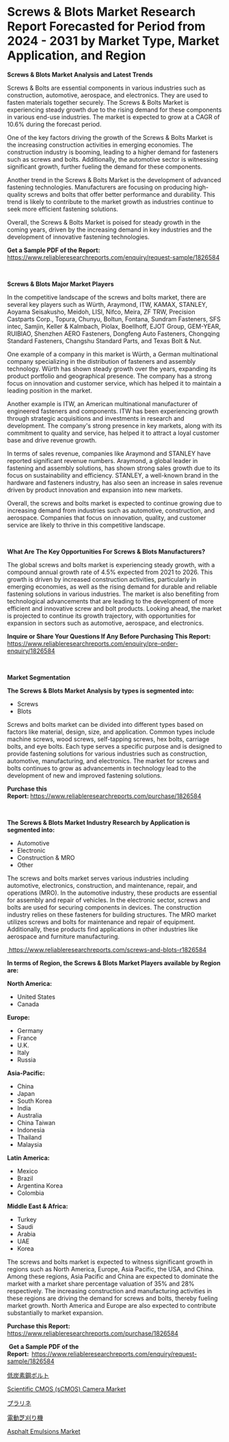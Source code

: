 <p><h1>Screws & Blots Market Research Report Forecasted for Period from 2024 -  2031 by Market Type, Market Application, and Region</h1></p><p><strong>Screws & Blots Market Analysis and Latest Trends</strong></p>
<p><p>Screws & Bolts are essential components in various industries such as construction, automotive, aerospace, and electronics. They are used to fasten materials together securely. The Screws & Bolts Market is experiencing steady growth due to the rising demand for these components in various end-use industries. The market is expected to grow at a CAGR of 10.6% during the forecast period.</p><p>One of the key factors driving the growth of the Screws & Bolts Market is the increasing construction activities in emerging economies. The construction industry is booming, leading to a higher demand for fasteners such as screws and bolts. Additionally, the automotive sector is witnessing significant growth, further fueling the demand for these components.</p><p>Another trend in the Screws & Bolts Market is the development of advanced fastening technologies. Manufacturers are focusing on producing high-quality screws and bolts that offer better performance and durability. This trend is likely to contribute to the market growth as industries continue to seek more efficient fastening solutions.</p><p>Overall, the Screws & Bolts Market is poised for steady growth in the coming years, driven by the increasing demand in key industries and the development of innovative fastening technologies.</p></p>
<p><strong>Get a Sample PDF of the Report:&nbsp;</strong> <a href="https://www.reliableresearchreports.com/enquiry/request-sample/1826584">https://www.reliableresearchreports.com/enquiry/request-sample/1826584</a></p>
<p>&nbsp;</p>
<p><strong>Screws & Blots Major Market Players</strong></p>
<p><p>In the competitive landscape of the screws and bolts market, there are several key players such as Würth, Araymond, ITW, KAMAX, STANLEY, Aoyama Seisakusho, Meidoh, LISI, Nifco, Meira, ZF TRW, Precision Castparts Corp., Topura, Chunyu, Boltun, Fontana, Sundram Fasteners, SFS intec, Samjin, Keller & Kalmbach, Piolax, Boellhoff, EJOT Group, GEM-YEAR, RUIBIAO, Shenzhen AERO Fasteners, Dongfeng Auto Fasteners, Chongqing Standard Fasteners, Changshu Standard Parts, and Texas Bolt & Nut.</p><p>One example of a company in this market is Würth, a German multinational company specializing in the distribution of fasteners and assembly technology. Würth has shown steady growth over the years, expanding its product portfolio and geographical presence. The company has a strong focus on innovation and customer service, which has helped it to maintain a leading position in the market.</p><p>Another example is ITW, an American multinational manufacturer of engineered fasteners and components. ITW has been experiencing growth through strategic acquisitions and investments in research and development. The company's strong presence in key markets, along with its commitment to quality and service, has helped it to attract a loyal customer base and drive revenue growth.</p><p>In terms of sales revenue, companies like Araymond and STANLEY have reported significant revenue numbers. Araymond, a global leader in fastening and assembly solutions, has shown strong sales growth due to its focus on sustainability and efficiency. STANLEY, a well-known brand in the hardware and fasteners industry, has also seen an increase in sales revenue driven by product innovation and expansion into new markets.</p><p>Overall, the screws and bolts market is expected to continue growing due to increasing demand from industries such as automotive, construction, and aerospace. Companies that focus on innovation, quality, and customer service are likely to thrive in this competitive landscape.</p></p>
<p>&nbsp;</p>
<p><strong>What Are The Key Opportunities For Screws & Blots Manufacturers?</strong></p>
<p><p>The global screws and bolts market is experiencing steady growth, with a compound annual growth rate of 4.5% expected from 2021 to 2026. This growth is driven by increased construction activities, particularly in emerging economies, as well as the rising demand for durable and reliable fastening solutions in various industries. The market is also benefiting from technological advancements that are leading to the development of more efficient and innovative screw and bolt products. Looking ahead, the market is projected to continue its growth trajectory, with opportunities for expansion in sectors such as automotive, aerospace, and electronics.</p></p>
<p><strong>Inquire or Share Your Questions If Any Before Purchasing This Report:</strong> <a href="https://www.reliableresearchreports.com/enquiry/pre-order-enquiry/1826584">https://www.reliableresearchreports.com/enquiry/pre-order-enquiry/1826584</a></p>
<p>&nbsp;</p>
<p><strong>Market Segmentation</strong></p>
<p><strong>The Screws & Blots Market Analysis by types is segmented into:</strong></p>
<p><ul><li>Screws</li><li>Blots</li></ul></p>
<p><p>Screws and bolts market can be divided into different types based on factors like material, design, size, and application. Common types include machine screws, wood screws, self-tapping screws, hex bolts, carriage bolts, and eye bolts. Each type serves a specific purpose and is designed to provide fastening solutions for various industries such as construction, automotive, manufacturing, and electronics. The market for screws and bolts continues to grow as advancements in technology lead to the development of new and improved fastening solutions.</p></p>
<p><strong>Purchase this Report:&nbsp;</strong><a href="https://www.reliableresearchreports.com/purchase/1826584">https://www.reliableresearchreports.com/purchase/1826584</a></p>
<p>&nbsp;</p>
<p><strong>The Screws & Blots Market Industry Research by Application is segmented into:</strong></p>
<p><ul><li>Automotive</li><li>Electronic</li><li>Construction & MRO</li><li>Other</li></ul></p>
<p><p>The screws and bolts market serves various industries including automotive, electronics, construction, and maintenance, repair, and operations (MRO). In the automotive industry, these products are essential for assembly and repair of vehicles. In the electronic sector, screws and bolts are used for securing components in devices. The construction industry relies on these fasteners for building structures. The MRO market utilizes screws and bolts for maintenance and repair of equipment. Additionally, these products find applications in other industries like aerospace and furniture manufacturing.</p></p>
<p><a href="https://www.reliableresearchreports.com/screws-and-blots-r1826584">&nbsp;https://www.reliableresearchreports.com/screws-and-blots-r1826584</a></p>
<p><strong>In terms of Region, the Screws & Blots Market Players available by Region are:</strong></p>
<p>
    <p> <strong> North America: </strong>
        <ul>
            <li>United States</li>
            <li>Canada</li>
        </ul>
        </p> 
    <p> <strong> Europe: </strong>
        <ul>
            <li>Germany</li>
            <li>France</li>
            <li>U.K.</li>
            <li>Italy</li>
            <li>Russia</li>
        </ul>
        </p> 
    <p> <strong> Asia-Pacific: </strong>
        <ul>
            <li>China</li>
            <li>Japan</li>
            <li>South Korea</li>
            <li>India</li>
            <li>Australia</li>
            <li>China Taiwan</li>
            <li>Indonesia</li>
            <li>Thailand</li>
            <li>Malaysia</li>
        </ul>
        </p> 
    <p> <strong> Latin America: </strong>
        <ul>
            <li>Mexico</li>
            <li>Brazil</li>
            <li>Argentina Korea</li>
            <li>Colombia</li>
        </ul>
        </p> 
    <p> <strong> Middle East & Africa: </strong>
        <ul>
            <li>Turkey</li>
            <li>Saudi</li>
            <li>Arabia</li>
            <li>UAE</li>
            <li>Korea</li>
        </ul>
    </p>
    </p>
<p><p>The screws and bolts market is expected to witness significant growth in regions such as North America, Europe, Asia Pacific, the USA, and China. Among these regions, Asia Pacific and China are expected to dominate the market with a market share percentage valuation of 35% and 28% respectively. The increasing construction and manufacturing activities in these regions are driving the demand for screws and bolts, thereby fueling market growth. North America and Europe are also expected to contribute substantially to market expansion.</p></p>
<p><strong>Purchase this Report: </strong><a href="https://www.reliableresearchreports.com/purchase/1826584">https://www.reliableresearchreports.com/purchase/1826584</a></p>
<p>&nbsp;<strong>Get a Sample PDF of the Report:&nbsp;&nbsp;</strong><a href="https://www.reliableresearchreports.com/enquiry/request-sample/1826584">https://www.reliableresearchreports.com/enquiry/request-sample/1826584</a></p>
<p><strong></strong></p>
<p><p><a href="https://github.com/moulafa/Market-Research-Report-List-1/blob/main/720536841809.md">低炭素鋼ボルト</a></p><p><a href="https://www.linkedin.com/pulse/scientific-cmos-scmos-camera-market-size-outlook-forecast-2024-32jue?trackingId=fsg%2FhV%2F%2F%2Bg%2B5ajVo6q6jww%3D%3D">Scientific CMOS (sCMOS) Camera Market</a></p><p><a href="https://medium.com/@kamdeall7845/%E3%83%97%E3%83%A9%E3%83%AA%E3%83%8D%E5%B8%82%E5%A0%B4%E3%81%AF%E5%B8%82%E5%A0%B4%E3%82%B7%E3%82%A7%E3%82%A2-%E5%B8%82%E5%A0%B4%E3%83%88%E3%83%AC%E3%83%B3%E3%83%89-%E5%B8%82%E5%A0%B4%E6%88%90%E9%95%B7%E3%81%AB%E9%96%A2%E3%81%99%E3%82%8B%E6%83%85%E5%A0%B1%E3%82%92%E6%8F%90%E4%BE%9B%E3%81%97%E3%81%BE%E3%81%99-b4cb1d5c40d7">プラリネ</a></p><p><a href="https://github.com/SantosDicki04/Market-Research-Report-List-1/blob/main/502762441810.md">電動芝刈り機</a></p><p><a href="https://issuu.com/reportprime-2/docs/asphalt-emulsions-market-size-2030.pptx">Asphalt Emulsions Market</a></p></p>
